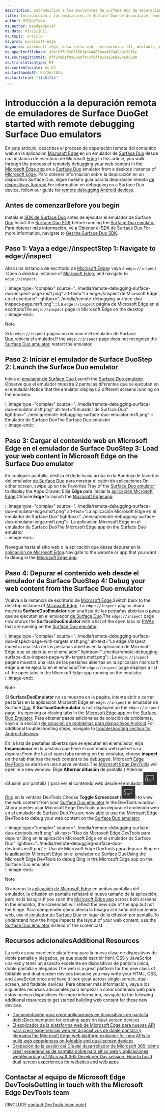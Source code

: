 ```yaml
---
description: Introducción a los emuladores de Surface Duo de depuración remota.
title: Introducción a los emuladores de Surface Duo de depuración remota
author: MSEdgeTeam
ms.author: msedgedevrel
ms.date: 03/25/2021
ms.topic: article
ms.prod: microsoft-edge
keywords: microsoft edge, desarrollo web, herramientas f12, devtools, depuración remota, android, surface duo
ms.openlocfilehash: 49b16f3c920735b34d44455bae437442cac3bf6e
ms.sourcegitcommit: bff24ab1f0a66aaf4c7f5ff81cea3eb28c6d8380
ms.translationtype: MT
ms.contentlocale: es-ES
ms.lasthandoff: 03/26/2021
ms.locfileid: "11461244"
---
```

# <a name="get-started-with-remote-debugging-surface-duo-emulators"></a><span data-ttu-id="acfc1-104">Introducción a la depuración remota de emuladores de Surface Duo</span><span class="sxs-lookup"><span data-stu-id="acfc1-104">Get started with remote debugging Surface Duo emulators</span></span>  

<span data-ttu-id="acfc1-105">En este artículo, describes el proceso de depuración remota del contenido web en la aplicación [Microsoft Edge][GooglePlayStoreAppsComMicrosoftEmmx] en un emulador de [Surface Duo][MicrosoftSurfaceDevicesSurfaceDuo] desde una instancia de escritorio de Microsoft [Edge][MicrosoftEdge].</span><span class="sxs-lookup"><span data-stu-id="acfc1-105">In this article, you walk through the process of remotely debugging your web content in the [Microsoft Edge app][GooglePlayStoreAppsComMicrosoftEmmx] on a [Surface Duo][MicrosoftSurfaceDevicesSurfaceDuo] emulator from a desktop instance of [Microsoft Edge][MicrosoftEdge].</span></span>  <span data-ttu-id="acfc1-106">Para obtener información sobre la depuración en un dispositivo Surface Duo, sigue nuestra guía para la depuración remota [de dispositivos Android.][DevtoolsRemoteDebuggingMain]</span><span class="sxs-lookup"><span data-stu-id="acfc1-106">For information on debugging on a Surface Duo device, follow our guide for [remote debugging Android devices][DevtoolsRemoteDebuggingMain].</span></span>  

## <a name="before-you-begin"></a><span data-ttu-id="acfc1-107">Antes de comenzar</span><span class="sxs-lookup"><span data-stu-id="acfc1-107">Before you begin</span></span>

<span data-ttu-id="acfc1-108">Instala el [SDK de Surface Duo][MicrosoftDownload100847] antes de ejecutar el emulador de Surface [Duo][DualScreenAndroidUseEmulator].</span><span class="sxs-lookup"><span data-stu-id="acfc1-108">Install the [Surface Duo SDK][MicrosoftDownload100847] before running the [Surface Duo emulator][DualScreenAndroidUseEmulator].</span></span>  <span data-ttu-id="acfc1-109">Para obtener más información, ve [a Obtener el SDK de Surface Duo][DualScreenAndroidGetDuoSdk].</span><span class="sxs-lookup"><span data-stu-id="acfc1-109">For more information, navigate to [Get the Surface Duo SDK][DualScreenAndroidGetDuoSdk].</span></span>  

## <a name="step-1-navigate-to-edgeinspect"></a><span data-ttu-id="acfc1-110">Paso 1: Vaya a edge://inspect</span><span class="sxs-lookup"><span data-stu-id="acfc1-110">Step 1: Navigate to edge://inspect</span></span>  

<span data-ttu-id="acfc1-111">Abra una instancia de escritorio de [Microsoft Edge][MicrosoftEdge]y vaya a `edge://inspect` .</span><span class="sxs-lookup"><span data-stu-id="acfc1-111">Open a desktop instance of [Microsoft Edge][MicrosoftEdge], and navigate to `edge://inspect`.</span></span>  

:::image type="complex" source="../media/remote-debugging-surface-duo-inspect-page.msft.png" alt-text="La edge://inspect de Microsoft Edge en el escritorio" lightbox="../media/remote-debugging-surface-duo-inspect-page.msft.png":::
   <span data-ttu-id="acfc1-113">La `edge://inspect` página de Microsoft Edge en el escritorio</span><span class="sxs-lookup"><span data-stu-id="acfc1-113">The `edge://inspect` page in Microsoft Edge on the desktop</span></span>  
:::image-end:::

> [!NOTE]
> <span data-ttu-id="acfc1-114">Si la `edge://inspect` página no reconoce el emulador de Surface [Duo,][DualScreenAndroidUseEmulator]reinicia el emulador.</span><span class="sxs-lookup"><span data-stu-id="acfc1-114">If the `edge://inspect` page does not recognize the [Surface Duo emulator][DualScreenAndroidUseEmulator], restart the emulator.</span></span>  

## <a name="step-2-launch-the-surface-duo-emulator"></a><span data-ttu-id="acfc1-115">Paso 2: Iniciar el emulador de Surface Duo</span><span class="sxs-lookup"><span data-stu-id="acfc1-115">Step 2: Launch the Surface Duo emulator</span></span>  

<span data-ttu-id="acfc1-116">Inicia el [emulador de Surface Duo][DualScreenAndroidUseEmulator].</span><span class="sxs-lookup"><span data-stu-id="acfc1-116">Launch the [Surface Duo emulator][DualScreenAndroidUseEmulator].</span></span>  <span data-ttu-id="acfc1-117">Observe que el emulador muestra 2 pantallas diferentes que se ejecutan en el emulador.</span><span class="sxs-lookup"><span data-stu-id="acfc1-117">Notice that the emulator displays 2 different screens running on the emulator.</span></span>  

:::image type="complex" source="../media/remote-debugging-surface-duo-emulator.msft.png" alt-text="Emulador de Surface Duo" lightbox="../media/remote-debugging-surface-duo-emulator.msft.png":::
   <span data-ttu-id="acfc1-119">Emulador de Surface Duo</span><span class="sxs-lookup"><span data-stu-id="acfc1-119">The Surface Duo emulator</span></span>  
:::image-end:::  

## <a name="step-3-load-your-web-content-in-microsoft-edge-on-the-surface-duo-emulator"></a><span data-ttu-id="acfc1-120">Paso 3: Cargar el contenido web en Microsoft Edge en el emulador de Surface Duo</span><span class="sxs-lookup"><span data-stu-id="acfc1-120">Step 3: Load your web content in Microsoft Edge on the Surface Duo emulator</span></span>  

<span data-ttu-id="acfc1-121">En cualquier pantalla, desliza el dedo hacia arriba en la Bandeja de favoritos del emulador [de Surface Duo][DualScreenAndroidUseEmulator] para mostrar el cajón de aplicaciones.</span><span class="sxs-lookup"><span data-stu-id="acfc1-121">On either screen, swipe up on the Favorites Tray of the [Surface Duo emulator][DualScreenAndroidUseEmulator] to display the Apps Drawer.</span></span>  <span data-ttu-id="acfc1-122">Elija **Edge** para iniciar la [aplicación Microsoft Edge][GooglePlayStoreAppsComMicrosoftEmmx].</span><span class="sxs-lookup"><span data-stu-id="acfc1-122">Choose **Edge** to launch the [Microsoft Edge app][GooglePlayStoreAppsComMicrosoftEmmx].</span></span>  

:::image type="complex" source="../media/remote-debugging-surface-duo-emulator-edge.msft.png" alt-text="La aplicación Microsoft Edge en el emulador de Surface Duo" lightbox="../media/remote-debugging-surface-duo-emulator-edge.msft.png":::
   <span data-ttu-id="acfc1-124">La aplicación Microsoft Edge en el emulador de Surface Duo</span><span class="sxs-lookup"><span data-stu-id="acfc1-124">The Microsoft Edge app on the Surface Duo emulator</span></span>  
:::image-end:::  

<span data-ttu-id="acfc1-125">Navegue hasta el sitio web o la aplicación que desea depurar en la [aplicación de Microsoft Edge][GooglePlayStoreAppsComMicrosoftEmmx].</span><span class="sxs-lookup"><span data-stu-id="acfc1-125">Navigate to the website or app that you want to debug in the [Microsoft Edge app][GooglePlayStoreAppsComMicrosoftEmmx].</span></span>  

## <a name="step-4-debug-your-web-content-from-the-surface-duo-emulator"></a><span data-ttu-id="acfc1-126">Paso 4: Depurar el contenido web desde el emulador de Surface Duo</span><span class="sxs-lookup"><span data-stu-id="acfc1-126">Step 4: Debug your web content from the Surface Duo emulator</span></span>  

<span data-ttu-id="acfc1-127">Vuelva a la instancia de escritorio de [Microsoft Edge][MicrosoftEdge].</span><span class="sxs-lookup"><span data-stu-id="acfc1-127">Switch back to the desktop instance of [Microsoft Edge][MicrosoftEdge].</span></span>  <span data-ttu-id="acfc1-128">La `edge://inspect` página ahora muestra **SurfaceDuoEmulator** con una lista de las pestañas abiertas o [pwas][ProgressiveWebAppsIndex] que se ejecutan en el emulador [de Surface Duo][DualScreenAndroidUseEmulator].</span><span class="sxs-lookup"><span data-stu-id="acfc1-128">The `edge://inspect` page now shows the **SurfaceDuoEmulator** with a list of the open tabs or [PWAs][ProgressiveWebAppsIndex] that are running on the [Surface Duo emulator][DualScreenAndroidUseEmulator].</span></span>  

:::image type="complex" source="../media/remote-debugging-surface-duo-inspect-page-with-targets.msft.png" alt-text="La edge://inspect muestra una lista de las pestañas abiertas en la aplicación de Microsoft Edge que se ejecuta en el emulador" lightbox="../media/remote-debugging-surface-duo-inspect-page-with-targets.msft.png":::
   <span data-ttu-id="acfc1-130">La `edge://inspect` página muestra una lista de las pestañas abiertas en la aplicación microsoft edge que se ejecuta en el emulador</span><span class="sxs-lookup"><span data-stu-id="acfc1-130">The `edge://inspect` page displays a list of the open tabs in the Microsoft Edge app running on the emulator</span></span>  
:::image-end:::  

> [!NOTE]
> <span data-ttu-id="acfc1-131">Si **SurfaceDuoEmulator** no se muestra en la página, intenta abrir o cerrar pestañas en la aplicación Microsoft Edge en `edge://inspect` el emulador de Surface [Duo][DualScreenAndroidUseEmulator]. [][GooglePlayStoreAppsComMicrosoftEmmx]</span><span class="sxs-lookup"><span data-stu-id="acfc1-131">If **SurfaceDuoEmulator** is not displayed on the `edge://inspect` page, try opening or closing tabs in the [Microsoft Edge app][GooglePlayStoreAppsComMicrosoftEmmx] on the [Surface Duo Emulator][DualScreenAndroidUseEmulator].</span></span>  <span data-ttu-id="acfc1-132">Para obtener pasos adicionales de solución de problemas, vaya a la sección [de solución de problemas para dispositivos Android][DevtoolsRemoteDebuggingIndexTroubleshootingDevtoolsIsNotDetectingAndroidDevice].</span><span class="sxs-lookup"><span data-stu-id="acfc1-132">For additional troubleshooting steps, navigate to [troubleshooting section for Android devices][DevtoolsRemoteDebuggingIndexTroubleshootingDevtoolsIsNotDetectingAndroidDevice].</span></span>  

<span data-ttu-id="acfc1-133">En la lista de pestañas abiertas que se ejecutan en el emulador, elija **Inspeccionar** en la pestaña que tiene el contenido web que se va a depurar.</span><span class="sxs-lookup"><span data-stu-id="acfc1-133">From the list of open tabs running on the emulator, choose **inspect** on the tab that has the web content to be debugged.</span></span>  <span data-ttu-id="acfc1-134">Microsoft [Edge DevTools][DevtoolsIndex] se abrirá en una nueva ventana.</span><span class="sxs-lookup"><span data-stu-id="acfc1-134">The [Microsoft Edge DevTools][DevtoolsIndex] will open in a new window.</span></span>  <span data-ttu-id="acfc1-135">Elige **Alternar difusión** de pantalla \( Alternar difusión por pantalla \) para ver el contenido web desde el emulador ![ de Surface ](../media/toggle-screencast-icon.msft.png) [Duo][DualScreenAndroidUseEmulator] en la ventana DevTools.</span><span class="sxs-lookup"><span data-stu-id="acfc1-135">Choose **Toggle Screencast** \(![Toggle Screencast](../media/toggle-screencast-icon.msft.png)\) to view the web content from your [Surface Duo emulator][DualScreenAndroidUseEmulator] in the DevTools window.</span></span>  <span data-ttu-id="acfc1-136">Ahora puedes usar Microsoft Edge DevTools para depurar el contenido web en el emulador [de Surface Duo][DualScreenAndroidUseEmulator].</span><span class="sxs-lookup"><span data-stu-id="acfc1-136">You are now able to use the Microsoft Edge DevTools to debug your web content on the [Surface Duo emulator][DualScreenAndroidUseEmulator].</span></span>  

:::image type="complex" source="../media/remote-debugging-surface-duo-devtools.msft.png" alt-text="Uso de Microsoft Edge DevTools para depurar Bing en la aplicación Microsoft Edge en el emulador de Surface Duo" lightbox="../media/remote-debugging-surface-duo-devtools.msft.png":::
   <span data-ttu-id="acfc1-138">Uso de Microsoft Edge DevTools para depurar Bing en la aplicación Microsoft Edge en el emulador de Surface Duo</span><span class="sxs-lookup"><span data-stu-id="acfc1-138">Using the Microsoft Edge DevTools to debug Bing in the Microsoft Edge app on the Surface Duo emulator</span></span>  
:::image-end:::  

> [!NOTE]
> <span data-ttu-id="acfc1-139">Si abarcas la [aplicación de Microsoft Edge][GooglePlayStoreAppsComMicrosoftEmmx] en ambas pantallas del emulador, la difusión en pantalla reflejará el nuevo tamaño de la aplicación, pero no la bisagra.</span><span class="sxs-lookup"><span data-stu-id="acfc1-139">If you span the [Microsoft Edge app][GooglePlayStoreAppsComMicrosoftEmmx] across both screens in the emulator, the screencast will reflect the new size of the app but not the hinge.</span></span>  <span data-ttu-id="acfc1-140">Para comprender cómo afecta la bisagra al diseño del contenido web, usa el [emulador de Surface Duo][DualScreenAndroidUseEmulator] en lugar de la difusión por pantalla.</span><span class="sxs-lookup"><span data-stu-id="acfc1-140">To understand how the hinge impacts the layout of your web content, use the [Surface Duo emulator][DualScreenAndroidUseEmulator] instead of the screencast.</span></span>  

## <a name="additional-resources"></a><span data-ttu-id="acfc1-141">Recursos adicionales</span><span class="sxs-lookup"><span data-stu-id="acfc1-141">Additional Resources</span></span>  

<span data-ttu-id="acfc1-142">La web es una excelente plataforma para la nueva clase de dispositivos de doble pantalla y plegados, ya que puede escribir html, CSS y JavaScript una vez y tener un aspecto excelente en dispositivos de pantalla única, doble pantalla y plegados.</span><span class="sxs-lookup"><span data-stu-id="acfc1-142">The web is a great platform for the new class of foldable and dual-screen devices because you may write your HTML, CSS, and JavaScript once and have it look great across single-screen, dual-screen, and foldable devices.</span></span>  <span data-ttu-id="acfc1-143">Para obtener más información, vaya a los siguientes recursos adicionales para empezar a crear contenido web para estos nuevos dispositivos.</span><span class="sxs-lookup"><span data-stu-id="acfc1-143">For more information, navigate to the following additional resources to get started building web content for these new devices.</span></span>  

*   [<span data-ttu-id="acfc1-144">Documentación para crear aplicaciones en dispositivos de pantalla doble</span><span class="sxs-lookup"><span data-stu-id="acfc1-144">Documentation for creating apps on dual-screen devices</span></span>][DualScreenIndex]  
*   [<span data-ttu-id="acfc1-145">El explicador de la plataforma web de Microsoft Edge para nuevas API para crear experiencias web en dispositivos de doble pantalla y plegados</span><span class="sxs-lookup"><span data-stu-id="acfc1-145">The Microsoft Edge web platform explainer for new APIs to build web experiences on foldable and dual-screen devices</span></span>][GithubMicrosoftedgeMsedgeexplainersFoldablesExplainer]  
*   [<span data-ttu-id="acfc1-146">Grabación de la sesión del Día del desarrollador de Microsoft 365: cómo crear experiencias de pantalla doble para sitios web y aplicaciones web</span><span class="sxs-lookup"><span data-stu-id="acfc1-146">Recording of Microsoft 365 Developer Day session: How to build dual-screen experiences for websites and web apps</span></span>][YoutubeDxrzwsqxpvc]  

## <a name="getting-in-touch-with-the-microsoft-edge-devtools-team"></a><span data-ttu-id="acfc1-147">Contactar al equipo de Microsoft Edge DevTools</span><span class="sxs-lookup"><span data-stu-id="acfc1-147">Getting in touch with the Microsoft Edge DevTools team</span></span>  

[!INCLUDE [contact DevTools team note](../includes/contact-devtools-team-note.md)]  

<!-- links -->  

[DevtoolsIndex]: ../index.md "Herramientas de desarrollo de Microsoft Edge (Chromium) | Microsoft Docs"  
[ProgressiveWebAppsIndex]: ../../progressive-web-apps-chromium/index.md "Aplicaciones web progresivas en Windows | Microsoft Docs"  
[DevtoolsRemoteDebuggingMain]: ./index.md "Introducción a la depuración remota de dispositivos Android | Microsoft Docs"  
[DevtoolsRemoteDebuggingIndexTroubleshootingDevtoolsIsNotDetectingAndroidDevice]: ./index.md#troubleshooting-devtools-is-not-detecting-the-android-device "Solución de problemas: DevTools no detecta el dispositivo Android: introducción a la depuración remota de dispositivos Android | Microsoft Docs"  

[DualScreenIndex]: /dual-screen/index "Crear aplicaciones para dispositivos de pantalla doble | Microsoft Docs"  
[DualScreenAndroidUseEmulator]: /dual-screen/android/use-emulator "Usa el emulador de Surface DUo | Microsoft Docs"  
[DualScreenAndroidGetDuoSdk]: /dual-screen/android/get-duo-sdk "Obtener el SDK de Surface Duo | Microsoft Docs"  

[MicrosoftEdge]: https://www.microsoft.com/edge "Presentación del nuevo Microsoft Edge"  
[MicrosoftSurfaceDevicesSurfaceDuo]: https://www.microsoft.com/surface/devices/surface-duo "El nuevo surface duo | Microsoft Surface"  
[MicrosoftDownload100847]: https://www.microsoft.com/download/details.aspx?id=100847 "Descargar Surface Duo SDK Preview Release | Centro de descarga de Microsoft"  

[GooglePlayStoreAppsComMicrosoftEmmx]: https://play.google.com/store/apps/details?id=com.microsoft.emmx "Microsoft Edge: Explorador web | GooglePlay"  

[GithubMicrosoftedgeMsedgeexplainersFoldablesExplainer]: https://github.com/MicrosoftEdge/MSEdgeExplainers/blob/master/Foldables/explainer.md "Primitivos de plataforma web para experiencias ilustradas en dispositivos plegables: MicrosoftEdge/MSEdgeExplainers | GitHub"  

[YoutubeDxrzwsqxpvc]: https://youtu.be/DXrZWsqXPVc "Cómo crear experiencias de pantalla doble para el sitio web y las aplicaciones web | YouTube"  
